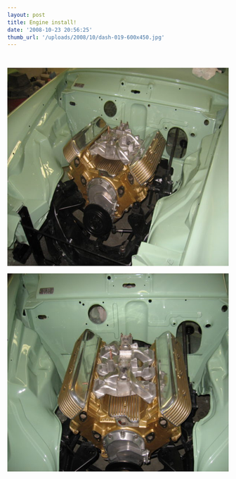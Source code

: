 ```yaml
---
layout: post
title: Engine install!
date: '2008-10-23 20:56:25'
thumb_url: '/uploads/2008/10/dash-019-600x450.jpg'
---
```

&nbsp;

<a href="/uploads/2008/10/dash-019.jpg"><img class="alignnone size-medium wp-image-407" src="/uploads/2008/10/dash-019-600x450.jpg" alt="" width="600" height="450" /></a>

<a href="/uploads/2008/10/dash-025.jpg"><img class="alignnone size-medium wp-image-408" src="/uploads/2008/10/dash-025-600x450.jpg" alt="" width="600" height="450" /></a>
